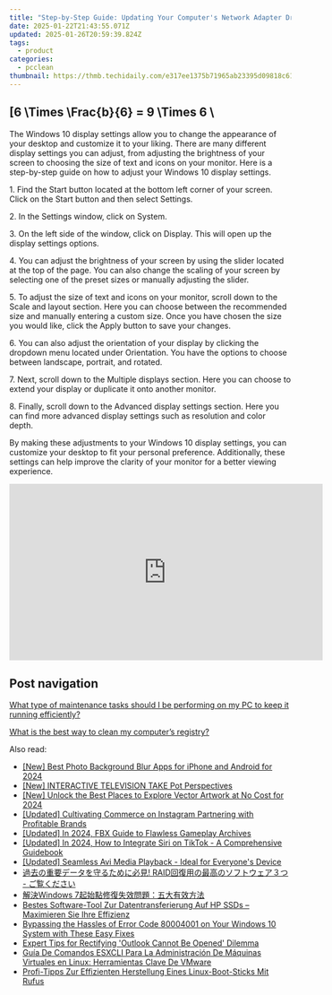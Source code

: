 ```yaml
---
title: "Step-by-Step Guide: Updating Your Computer's Network Adapter Drivers - The YL Computing Solution"
date: 2025-01-22T21:43:55.071Z
updated: 2025-01-26T20:59:39.824Z
tags:
  - product
categories:
  - pcclean
thumbnail: https://thmb.techidaily.com/e317ee1375b71965ab23395d09818c610ccf5d2d808f219ba689ee889a1e30c0.jpg
---
```


## \[6 \Times \Frac{b}{6} = 9 \Times 6 \

The Windows 10 display settings allow you to change the appearance of your desktop and customize it to your liking. There are many different display settings you can adjust, from adjusting the brightness of your screen to choosing the size of text and icons on your monitor. Here is a step-by-step guide on how to adjust your Windows 10 display settings. 

1\. Find the Start button located at the bottom left corner of your screen. Click on the Start button and then select Settings.

2\. In the Settings window, click on System.

3\. On the left side of the window, click on Display. This will open up the display settings options. 

4\. You can adjust the brightness of your screen by using the slider located at the top of the page. You can also change the scaling of your screen by selecting one of the preset sizes or manually adjusting the slider.

5\. To adjust the size of text and icons on your monitor, scroll down to the Scale and layout section. Here you can choose between the recommended size and manually entering a custom size. Once you have chosen the size you would like, click the Apply button to save your changes.

6\. You can also adjust the orientation of your display by clicking the dropdown menu located under Orientation. You have the options to choose between landscape, portrait, and rotated.

7\. Next, scroll down to the Multiple displays section. Here you can choose to extend your display or duplicate it onto another monitor.

8\. Finally, scroll down to the Advanced display settings section. Here you can find more advanced display settings such as resolution and color depth. 

By making these adjustments to your Windows 10 display settings, you can customize your desktop to fit your personal preference. Additionally, these settings can help improve the clarity of your monitor for a better viewing experience.

<!-- affiliate ads begin -->
<iframe width="560" height="315" src="https://www.youtube.com/embed/n-66V-LRK3Y?si=fNeB2pXCePeQli6E" title="YouTube video player" frameborder="0" allow="accelerometer; autoplay; clipboard-write; encrypted-media; gyroscope; picture-in-picture; web-share" referrerpolicy="strict-origin-when-cross-origin" allowfullscreen></iframe>
<!-- affiliate ads end -->

## Post navigation

[What type of maintenance tasks should I be performing on my PC to keep it running efficiently?](https://tools.techidaily.com/pcclean/products/)

[What is the best way to clean my computer’s registry?](https://tools.techidaily.com/pcclean/products/)

<ins class="adsbygoogle"
     style="display:block"
     data-ad-format="autorelaxed"
     data-ad-client="ca-pub-7571918770474297"
     data-ad-slot="1223367746"></ins>

<ins class="adsbygoogle"
     style="display:block"
     data-ad-client="ca-pub-7571918770474297"
     data-ad-slot="8358498916"
     data-ad-format="auto"
     data-full-width-responsive="true"></ins>

<span class="atpl-alsoreadstyle">Also read:</span>
<div><ul>
<li><a href="https://vp-tips.techidaily.com/new-best-photo-background-blur-apps-for-iphone-and-android-for-2024/"><u>[New] Best Photo Background Blur Apps for iPhone and Android for 2024</u></a></li>
<li><a href="https://extra-support.techidaily.com/new-interactive-television-take-pot-perspectives/"><u>[New] INTERACTIVE TELEVISION TAKE Pot Perspectives</u></a></li>
<li><a href="https://fox-http.techidaily.com/new-unlock-the-best-places-to-explore-vector-artwork-at-no-cost-for-2024/"><u>[New] Unlock the Best Places to Explore Vector Artwork at No Cost for 2024</u></a></li>
<li><a href="https://instagram-video-recordings.techidaily.com/updated-cultivating-commerce-on-instagram-partnering-with-profitable-brands/"><u>[Updated] Cultivating Commerce on Instagram Partnering with Profitable Brands</u></a></li>
<li><a href="https://screen-sharing-recording.techidaily.com/updated-in-2024-fbx-guide-to-flawless-gameplay-archives/"><u>[Updated] In 2024, FBX Guide to Flawless Gameplay Archives</u></a></li>
<li><a href="https://tiktok-video-recordings.techidaily.com/updated-in-2024-how-to-integrate-siri-on-tiktok-a-comprehensive-guidebook/"><u>[Updated] In 2024, How to Integrate Siri on TikTok - A Comprehensive Guidebook</u></a></li>
<li><a href="https://fox-links.techidaily.com/updated-seamless-avi-media-playback-ideal-for-everyones-device/"><u>[Updated] Seamless Avi Media Playback - Ideal for Everyone's Device</u></a></li>
<li><a href="https://win-exclusive.techidaily.com/1728492641739-raid/"><u>過去の重要データを守るために必見! RAID回復用の最高のソフトウェア３つ - ご覧ください</u></a></li>
<li><a href="https://win-exclusive.techidaily.com/1728482823732-windows-7/"><u>解決Windows 7起始點修復失效問題：五大有效方法</u></a></li>
<li><a href="https://win-exclusive.techidaily.com/bestes-software-tool-zur-datentransferierung-auf-hp-ssds-maximieren-sie-ihre-effizienz/"><u>Bestes Software-Tool Zur Datentransferierung Auf HP SSDs – Maximieren Sie Ihre Effizienz</u></a></li>
<li><a href="https://win-exclusive.techidaily.com/bypassing-the-hassles-of-error-code-80004001-on-your-windows-10-system-with-these-easy-fixes/"><u>Bypassing the Hassles of Error Code 80004001 on Your Windows 10 System with These Easy Fixes</u></a></li>
<li><a href="https://win-solutions.techidaily.com/expert-tips-for-rectifying-outlook-cannot-be-opened-dilemma/"><u>Expert Tips for Rectifying 'Outlook Cannot Be Opened' Dilemma</u></a></li>
<li><a href="https://win-exclusive.techidaily.com/guia-de-comandos-esxcli-para-la-administracion-de-maquinas-virtuales-en-linux-herramientas-clave-de-vmware/"><u>Guía De Comandos ESXCLI Para La Administración De Máquinas Virtuales en Linux: Herramientas Clave De VMware</u></a></li>
<li><a href="https://win-exclusive.techidaily.com/profi-tipps-zur-effizienten-herstellung-eines-linux-boot-sticks-mit-rufus/"><u>Profi-Tipps Zur Effizienten Herstellung Eines Linux-Boot-Sticks Mit Rufus</u></a></li>
</ul></div>

